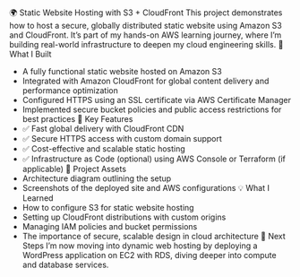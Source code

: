 🌍 Static Website Hosting with S3 + CloudFront
This project demonstrates how to host a secure, globally distributed static website using Amazon S3 and CloudFront. It’s part of my hands-on AWS learning journey, where I’m building real-world infrastructure to deepen my cloud engineering skills.
🚀 What I Built
- A fully functional static website hosted on Amazon S3
- Integrated with Amazon CloudFront for global content delivery and performance optimization
- Configured HTTPS using an SSL certificate via AWS Certificate Manager
- Implemented secure bucket policies and public access restrictions for best practices
🔧 Key Features
- ✅ Fast global delivery with CloudFront CDN
- ✅ Secure HTTPS access with custom domain support
- ✅ Cost-effective and scalable static hosting
- ✅ Infrastructure as Code (optional) using AWS Console or Terraform (if applicable)
📸 Project Assets
- Architecture diagram outlining the setup
- Screenshots of the deployed site and AWS configurations
💡 What I Learned
- How to configure S3 for static website hosting
- Setting up CloudFront distributions with custom origins
- Managing IAM policies and bucket permissions
- The importance of secure, scalable design in cloud architecture
📌 Next Steps
I’m now moving into dynamic web hosting by deploying a WordPress application on EC2 with RDS, diving deeper into compute and database services.

